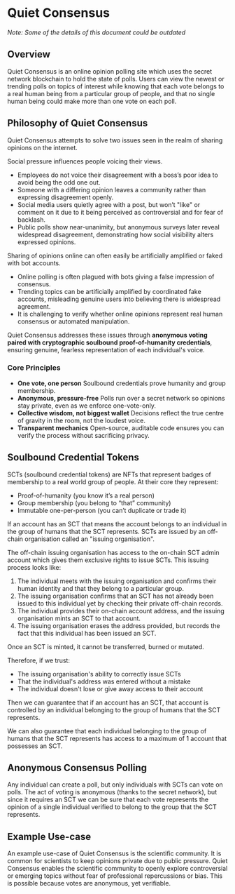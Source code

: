 # Quiet Consensus

*Note: Some of the details of this document could be outdated*

## Overview
Quiet Consensus is an online opinion polling site which uses the secret network blockchain to hold the state of polls. Users can view the newest or trending polls on topics of interest while knowing that each vote belongs to a real human being from a particular group of people, and that no single human being could make more than one vote on each poll.


## Philosophy of Quiet Consensus
Quiet Consensus attempts to solve two issues seen in the realm of sharing opinions on the internet.

Social pressure influences people voicing their views. 

- Employees do not voice their disagreement with a boss’s poor idea to avoid being the odd one out.
- Someone with a differing opinion leaves a community rather than expressing disagreement openly.
- Social media users quietly agree with a post, but won’t "like" or comment on it due to it being perceived as controversial and for fear of backlash.
- Public polls show near-unanimity, but anonymous surveys later reveal widespread disagreement, demonstrating how social visibility alters expressed opinions.

Sharing of opinions online can often easily be artificially amplified or faked with bot accounts.

- Online polling is often plagued with bots giving a false impression of consensus.
- Trending topics can be artificially amplified by coordinated fake accounts, misleading genuine users into believing there is widespread agreement.
- It is challenging to verify whether online opinions represent real human consensus or automated manipulation.

Quiet Consensus addresses these issues through **anonymous voting paired with cryptographic soulbound proof-of-humanity credentials**, ensuring genuine, fearless representation of each individual's voice.

### Core Principles
- **One vote, one person**
   Soulbound credentials prove humanity and group membership.
- **Anonymous, pressure-free**
   Polls run over a secret network so opinions stay private, even as we enforce one-vote-only.
- **Collective wisdom, not biggest wallet**
   Decisions reflect the true centre of gravity in the room, not the loudest voice.
- **Transparent mechanics**
   Open-source, auditable code ensures you can verify the process without sacrificing privacy.


## Soulbound Credential Tokens
SCTs (soulbound credential tokens) are NFTs that represent badges of membership to a real world group of people. At their core they represent:
 - Proof-of-humanity (you know it’s a real person)
 - Group membership (you belong to “that” community)
 - Immutable one-per-person (you can’t duplicate or trade it)

If an account has an SCT that means the account belongs to an individual in the group of humans that the SCT represents. SCTs are issued by an off-chain organisation called an "issuing organisation".

The off-chain issuing organisation has access to the on-chain SCT admin account which gives them exclusive rights to issue SCTs. This issuing process looks like:
1) The individual meets with the issuing organisation and confirms their human identity and that they belong to a particular group.
2) The issuing organisation confirms that an SCT has not already been issued to this individual yet by checking their private off-chain records.
3) The individual provides their on-chain account address, and the issuing organisation mints an SCT to that account. 
4) The issuing organisation erases the address provided, but records the fact that this individual has been issued an SCT.

Once an SCT is minted, it cannot be transferred, burned or mutated.

Therefore, if we trust:
 - The issuing organisation's ability to correctly issue SCTs
 - That the individual's address was entered without a mistake
 - The individual doesn't lose or give away access to their account

Then we can guarantee that if an account has an SCT, that account is controlled by an individual belonging to the group of humans that the SCT represents.

We can also guarantee that each individual belonging to the group of humans that the SCT represents has access to a maximum of 1 account that possesses an SCT.


## Anonymous Consensus Polling
Any individual can create a poll, but only individuals with SCTs can vote on polls. The act of voting is anonymous (thanks to the secret network), but since it requires an SCT we can be sure that each vote represents the opinion of a single individual verified to belong to the group that the SCT represents.


## Example Use-case
An example use-case of Quiet Consensus is the scientific community. It is common for scientists to keep opinions private due to public pressure. Quiet Consensus enables the scientific community to openly explore controversial or emerging topics without fear of professional repercussions or bias. This is possible because votes are anonymous, yet verifiable.





